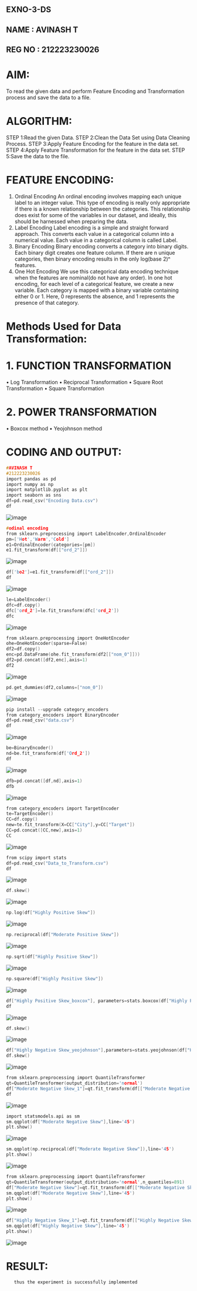 ## EXNO-3-DS
## NAME : AVINASH T
## REG NO : 212223230026
# AIM:
To read the given data and perform Feature Encoding and Transformation process and save the data to a file.

# ALGORITHM:
STEP 1:Read the given Data.
STEP 2:Clean the Data Set using Data Cleaning Process.
STEP 3:Apply Feature Encoding for the feature in the data set.
STEP 4:Apply Feature Transformation for the feature in the data set.
STEP 5:Save the data to the file.

# FEATURE ENCODING:
1. Ordinal Encoding
An ordinal encoding involves mapping each unique label to an integer value. This type of encoding is really only appropriate if there is a known relationship between the categories. This relationship does exist for some of the variables in our dataset, and ideally, this should be harnessed when preparing the data.
2. Label Encoding
Label encoding is a simple and straight forward approach. This converts each value in a categorical column into a numerical value. Each value in a categorical column is called Label.
3. Binary Encoding
Binary encoding converts a category into binary digits. Each binary digit creates one feature column. If there are n unique categories, then binary encoding results in the only log(base 2)ⁿ features.
4. One Hot Encoding
We use this categorical data encoding technique when the features are nominal(do not have any order). In one hot encoding, for each level of a categorical feature, we create a new variable. Each category is mapped with a binary variable containing either 0 or 1. Here, 0 represents the absence, and 1 represents the presence of that category.

# Methods Used for Data Transformation:
  # 1. FUNCTION TRANSFORMATION
• Log Transformation
• Reciprocal Transformation
• Square Root Transformation
• Square Transformation
  # 2. POWER TRANSFORMATION
• Boxcox method
• Yeojohnson method

# CODING AND OUTPUT:
```c
#AVINASH T
#212223230026
import pandas as pd
import numpy as np
import matplotlib.pyplot as plt
import seaborn as sns
df=pd.read_csv("Encoding Data.csv")
df
```
![image](https://github.com/user-attachments/assets/cd16be02-db99-4c85-863f-1dfdee486919)
```c
#odinal encoding
from sklearn.preprocessing import LabelEncoder,OrdinalEncoder
pm=['Hot','Warm','Cold']
e1=OrdinalEncoder(categories=[pm])
e1.fit_transform(df[["ord_2"]])
```
![image](https://github.com/user-attachments/assets/d855533a-c67b-488b-98f7-3433c72ecfbe)
```c
df['bo2']=e1.fit_transform(df[["ord_2"]])
df
```
![image](https://github.com/user-attachments/assets/a148d715-27a8-4429-ae9e-2335dc5678f0)
```c
le=LabelEncoder()
dfc=df.copy()
dfc['ord_2']=le.fit_transform(dfc['ord_2'])
dfc
```
![image](https://github.com/user-attachments/assets/efc8c594-4854-461e-bb0a-97d5a5253b8b)
```c
from sklearn.preprocessing import OneHotEncoder
ohe=OneHotEncoder(sparse=False)
df2=df.copy()
enc=pd.DataFrame(ohe.fit_transform(df2[["nom_0"]]))
df2=pd.concat([df2,enc],axis=1)
df2
```
![image](https://github.com/user-attachments/assets/b6239160-bd4a-4e8f-8fd6-e2bd22bf6e42)
```c
pd.get_dummies(df2,columns=["nom_0"])
```
![image](https://github.com/user-attachments/assets/354d62cb-7ea7-4050-9c26-6ce35501f1be)
```c
pip install --upgrade category_encoders
from category_encoders import BinaryEncoder
df=pd.read_csv("data.csv")
df
```
![image](https://github.com/user-attachments/assets/0880c33d-a7ee-4789-86a0-1366d24182c2)
```c
be=BinaryEncoder()
nd=be.fit_transform(df['Ord_2'])
df
```
![image](https://github.com/user-attachments/assets/f17222db-78a2-48f7-8ce0-8207407d5287)
```c
dfb=pd.concat([df,nd],axis=1)
dfb
```
![image](https://github.com/user-attachments/assets/bf6a6f0f-9367-4d13-aaa3-750101498ea6)
```c
from category_encoders import TargetEncoder
te=TargetEncoder()
CC=df.copy()
new=te.fit_transform(X=CC["City"],y=CC["Target"])
CC=pd.concat([CC,new],axis=1)
CC
```
![image](https://github.com/user-attachments/assets/f1cd7a47-1e9f-495a-a06d-f74c522d7571)
```c
from scipy import stats
df=pd.read_csv("Data_to_Transform.csv")
df
```
![image](https://github.com/user-attachments/assets/a21d6a77-ad5c-41b1-acc2-a93647418505)
```c
df.skew()
```
![image](https://github.com/user-attachments/assets/ef5f546b-87b4-4a15-91b8-64c537d31a6b)
```c
np.log(df["Highly Positive Skew"])
```
![image](https://github.com/user-attachments/assets/07c39101-785a-48f5-9c61-1f2c22cb1e5a)
```c
np.reciprocal(df["Moderate Positive Skew"])
```
![image](https://github.com/user-attachments/assets/dd25d7f1-123c-4b20-b6f3-8fa929f3a600)
```c
np.sqrt(df["Highly Positive Skew"])
```
![image](https://github.com/user-attachments/assets/e787c083-75c3-4433-9a35-09159073aa0e)
```c
np.square(df["Highly Positive Skew"])
```
![image](https://github.com/user-attachments/assets/7e6c2c76-931f-4964-a08a-9e0d7d579548)

```c
df["Highly Positive Skew_boxcox"], parameters=stats.boxcox(df["Highly Positive Skew"])
df
```
![image](https://github.com/user-attachments/assets/d2964424-9d8b-453a-b695-140c8c067250)

```c
df.skew()
```
![image](https://github.com/user-attachments/assets/ca4bb340-b013-4a9a-8855-b5e45da07f9b)

```c
df["Highly Negative Skew_yeojohnson"],parameters=stats.yeojohnson(df["Highly Negative Skew"])
df.skew()
```
![image](https://github.com/user-attachments/assets/ec25ee6d-b874-46ef-83cd-50086ea08014)

```c
from sklearn.preprocessing import QuantileTransformer
qt=QuantileTransformer(output_distribution='normal')
df["Moderate Negative Skew_1"]=qt.fit_transform(df[["Moderate Negative Skew"]])
df
```
![image](https://github.com/user-attachments/assets/f4e64e55-ad96-42f6-b6a6-69bcc0c8f3de)

```c
import statsmodels.api as sm
sm.qqplot(df["Moderate Negative Skew"],line='45')
plt.show()
```
![image](https://github.com/user-attachments/assets/f2d229f5-4506-4ea4-9ac0-ecab8d444107)

```c
sm.qqplot(np.reciprocal(df["Moderate Negative Skew"]),line='45')
plt.show()
```
![image](https://github.com/user-attachments/assets/18f7f4df-4aef-4ee8-bfec-c2ba7c0a7b87)

```c
from sklearn.preprocessing import QuantileTransformer
qt=QuantileTransformer(output_distribution='normal',n_quantiles=891)
df["Moderate Negative Skew"]=qt.fit_transform(df[["Moderate Negative Skew"]])
sm.qqplot(df["Moderate Negative Skew"],line='45')
plt.show()
```
![image](https://github.com/user-attachments/assets/83a98ed8-6428-4b6a-872a-9e0ae80b0a6a)
```c
df["Highly Negative Skew_1"]=qt.fit_transform(df[["Highly Negative Skew"]])
sm.qqplot(df["Highly Negative Skew"],line='45')
plt.show()
```
![image](https://github.com/user-attachments/assets/373f54c1-1692-4106-9ca7-d41eeb5502e2)
# RESULT:
       thus the experiment is successfully implemented

       
